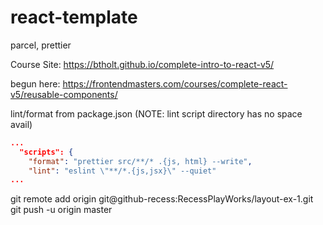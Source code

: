 # react-template
parcel, prettier

Course Site:
https://btholt.github.io/complete-intro-to-react-v5/


begun here:
https://frontendmasters.com/courses/complete-react-v5/reusable-components/

lint/format from package.json
(NOTE: lint script directory has no space avail)

```json
...
  "scripts": {
    "format": "prettier src/**/* .{js, html} --write",
    "lint": "eslint \"**/*.{js,jsx}\" --quiet"
...
```
git remote add origin git@github-recess:RecessPlayWorks/layout-ex-1.git
git push -u origin master